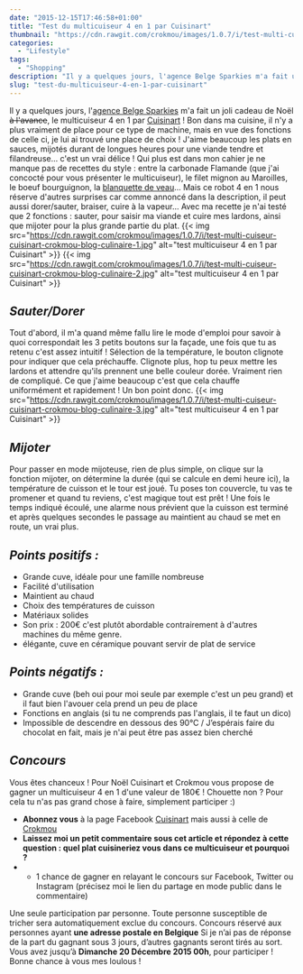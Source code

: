 ```yaml
---
date: "2015-12-15T17:46:58+01:00"
title: "Test du multicuiseur 4 en 1 par Cuisinart"
thumbnail: "https://cdn.rawgit.com/crokmou/images/1.0.7/i/test-multi-cuiseur-cuisinart-crokmou-blog-culinaire.jpg"
categories:
  - "Lifestyle"
tags:
  - "Shopping"
description: "Il y a quelques jours, l'agence Belge Sparkies m'a fait un joli cadeau de Noël à l'avance, le multicuiseur 4 en 1 par Cuisinart ! "
slug: "test-du-multicuiseur-4-en-1-par-cuisinart"
---
```


Il y a quelques jours, l'[agence Belge Sparkies](http://www.sparkies.be/) m'a fait un joli cadeau de Noël <del>à l'avance</del>, le multicuiseur 4 en 1 par [Cuisinart](http://www.cuisinart.fr/cuisson-vapeur/msc600e/multicuiseur-4-en-1/) ! Bon dans ma cuisine, il n'y a plus vraiment de place pour ce type de machine, mais en vue des fonctions de celle ci, je lui ai trouvé une place de choix ! J'aime beaucoup les plats en sauces, mijotés durant de longues heures pour une viande tendre et filandreuse... c'est un vrai délice ! Qui plus est dans mon cahier je ne manque pas de recettes du style : entre la carbonade Flamande (que j'ai concocté pour vous présenter le multicuiseur), le filet mignon au Maroilles, le boeuf bourguignon, la [blanquette de veau](https://crokmou.com/2014/11/blanquette-de-veau-maison)... Mais ce robot 4 en 1 nous réserve d'autres surprises car comme annoncé dans la description, il peut aussi dorer/sauter, braiser, cuire à la vapeur... Avec ma recette je n'ai testé que 2 fonctions : sauter, pour saisir ma viande et cuire mes lardons, ainsi que mijoter pour la plus grande partie du plat. {{< img src="https://cdn.rawgit.com/crokmou/images/1.0.7/i/test-multi-cuiseur-cuisinart-crokmou-blog-culinaire-1.jpg" alt="test multicuiseur 4 en 1 par Cuisinart" >}} {{< img src="https://cdn.rawgit.com/crokmou/images/1.0.7/i/test-multi-cuiseur-cuisinart-crokmou-blog-culinaire-2.jpg" alt="test multicuiseur 4 en 1 par Cuisinart" >}}

## _Sauter/Dorer_

Tout d'abord, il m'a quand même fallu lire le mode d'emploi pour savoir à quoi correspondait les 3 petits boutons sur la façade, une fois que tu as retenu c'est assez intuitif ! Sélection de la température, le bouton clignote pour indiquer que cela préchauffe. Clignote plus, hop tu peux mettre les lardons et attendre qu'ils prennent une belle couleur dorée. Vraiment rien de compliqué. Ce que j'aime beaucoup c'est que cela chauffe uniformément et rapidement ! Un bon point donc. {{< img src="https://cdn.rawgit.com/crokmou/images/1.0.7/i/test-multi-cuiseur-cuisinart-crokmou-blog-culinaire-3.jpg" alt="test multicuiseur 4 en 1 par Cuisinart" >}}

## _Mijoter_

Pour passer en mode mijoteuse, rien de plus simple, on clique sur la fonction mijoter, on détermine la durée (qui se calcule en demi heure ici), la température de cuisson et le tour est joué. Tu poses ton couvercle, tu vas te promener et quand tu reviens, c'est magique tout est prêt ! Une fois le temps indiqué écoulé, une alarme nous prévient que la cuisson est terminé et après quelques secondes le passage au maintient au chaud se met en route, un vrai plus.

## _Points positifs :_

*   Grande cuve, idéale pour une famille nombreuse
*   Facilité d'utilisation
*   Maintient au chaud
*   Choix des températures de cuisson
*   Matériaux solides
*   Son prix : 200€ c'est plutôt abordable contrairement à d'autres machines du même genre.
*   élégante, cuve en céramique pouvant servir de plat de service

## _Points négatifs :_

*   Grande cuve (beh oui pour moi seule par exemple c'est un peu grand) et il faut bien l'avouer cela prend un peu de place
*   Fonctions en anglais (si tu ne comprends pas l'anglais, il te faut un dico)
*   Impossible de descendre en dessous des 90°C / J’espérais faire du chocolat en fait, mais je n'ai peut être pas assez bien cherché

## **_Concours_**

Vous êtes chanceux ! Pour Noël Cuisinart et Crokmou vous propose de gagner un multicuiseur 4 en 1 d'une valeur de 180€ ! Chouette non ? Pour cela tu n'as pas grand chose à faire, simplement participer :)

*   **Abonnez vous** à la page Facebook [Cuisinart](https://www.facebook.com/CuisinartFrance) mais aussi à celle de [Crokmou](https://www.facebook.com/crokmou.blog/)
*   **Laissez moi un petit commentaire sous cet article et répondez à cette question : quel plat cuisineriez vous dans ce multicuiseur et pourquoi ?**
*   + 1 chance de gagner en relayant le concours sur Facebook, Twitter ou Instagram (précisez moi le lien du partage en mode public dans le commentaire)

Une seule participation par personne. Toute personne susceptible de tricher sera automatiquement exclue du concours. Concours réservé aux personnes ayant **une adresse postale en Belgique** Si je n’ai pas de réponse de la part du gagnant sous 3 jours, d’autres gagnants seront tirés au sort. Vous avez jusqu’à **Dimanche 20 Décembre 2015 00h**, pour participer ! Bonne chance à vous mes loulous !